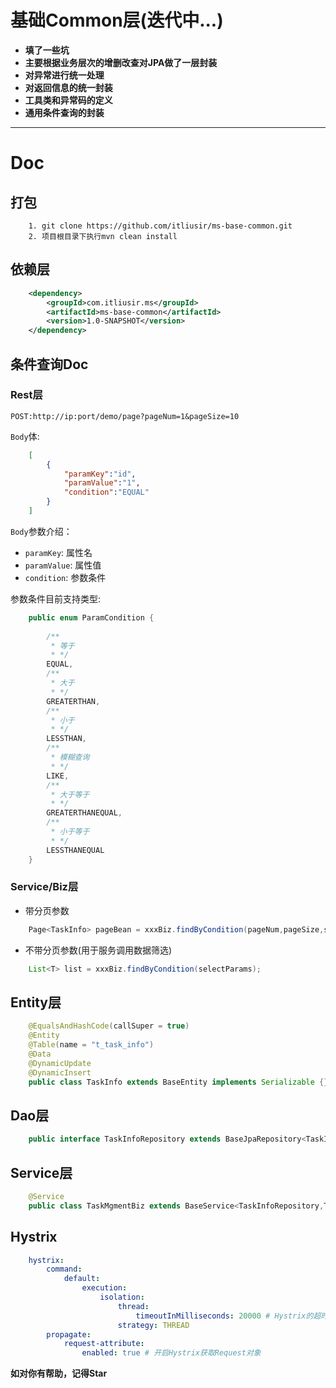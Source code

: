 # 基础Common层(迭代中...)

- **填了一些坑**
- **主要根据业务层次的增删改查对JPA做了一层封装**
- **对异常进行统一处理**
- **对返回信息的统一封装**
- **工具类和异常码的定义**
- **通用条件查询的封装**

---------

# Doc

## 打包

```shell
    1. git clone https://github.com/itliusir/ms-base-common.git
    2. 项目根目录下执行mvn clean install
```

## 依赖层

```xml
    <dependency>
        <groupId>com.itliusir.ms</groupId>
        <artifactId>ms-base-common</artifactId>
        <version>1.0-SNAPSHOT</version>
    </dependency>
```

## 条件查询Doc

### Rest层

`POST:http://ip:port/demo/page?pageNum=1&pageSize=10`

`Body`体:

```json
    [
    	{
    		"paramKey":"id",
    		"paramValue":"1",
    		"condition":"EQUAL"
    	}
    ]
```

`Body`参数介绍：
- `paramKey`: 属性名
- `paramValue`: 属性值
- `condition`: 参数条件

参数条件目前支持类型:

```java
    public enum ParamCondition {
    
        /**
         * 等于
         * */
        EQUAL,
        /**
         * 大于
         * */
        GREATERTHAN,
        /**
         * 小于
         * */
        LESSTHAN,
        /**
         * 模糊查询
         * */
        LIKE,
        /**
         * 大于等于
         * */
        GREATERTHANEQUAL,
        /**
         * 小于等于
         * */
        LESSTHANEQUAL
    }
```

### Service/Biz层

- 带分页参数

```java
    Page<TaskInfo> pageBean = xxxBiz.findByCondition(pageNum,pageSize,selectParams);
```

- 不带分页参数(用于服务调用数据筛选)

```java
    List<T> list = xxxBiz.findByCondition(selectParams);
```
## Entity层

```java
    @EqualsAndHashCode(callSuper = true)
    @Entity
    @Table(name = "t_task_info")
    @Data
    @DynamicUpdate
    @DynamicInsert
    public class TaskInfo extends BaseEntity implements Serializable {}
```

## Dao层

```java
    public interface TaskInfoRepository extends BaseJpaRepository<TaskInfo,Integer> {}
```

## Service层

```java
    @Service
    public class TaskMgmentBiz extends BaseService<TaskInfoRepository,TaskInfo,Integer>{}
```

## Hystrix

```yaml
    hystrix:
        command:
            default:
                execution:
                    isolation:
                        thread:
                            timeoutInMilliseconds: 20000 # Hystrix的超时时间是对次节点的请求时间的进行熔断
                        strategy: THREAD
        propagate:
            request-attribute:
                enabled: true # 开启Hystrix获取Request对象
```

**如对你有帮助，记得Star**